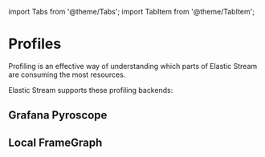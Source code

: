 import Tabs from '@theme/Tabs';
import TabItem from '@theme/TabItem';

# Profiles

Profiling is an effective way of understanding which parts of Elastic Stream are consuming the most resources.

Elastic Stream supports these profiling backends:

<Tabs>
  <TabItem value="otlp" label="Grafana Pyroscope" default>

## Grafana Pyroscope

  </TabItem>
  <TabItem value="prometheus" label="Local FrameGraph">

## Local FrameGraph

  </TabItem>
</Tabs>